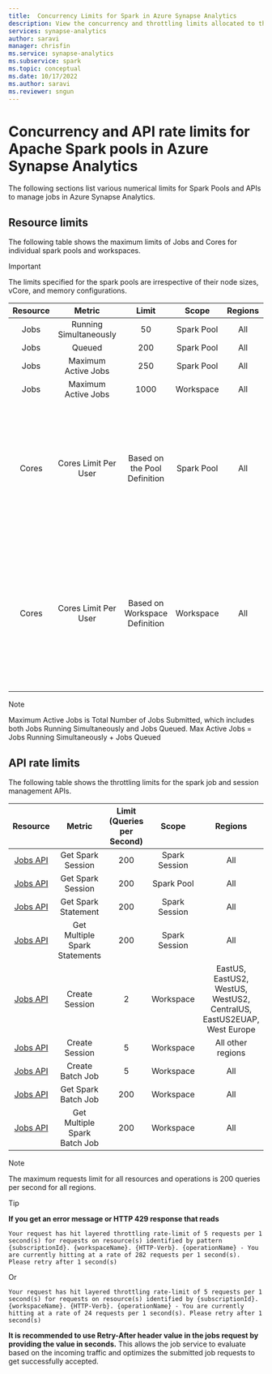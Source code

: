 ```yaml
---
title:  Concurrency Limits for Spark in Azure Synapse Analytics
description: View the concurrency and throttling limits allocated to the various scope levels and API rate limits for Spark pools and jobs in Azure Synapse Analytics.
services: synapse-analytics
author: saravi
manager: chrisfin
ms.service: synapse-analytics
ms.subservice: spark
ms.topic: conceptual
ms.date: 10/17/2022
ms.author: saravi
ms.reviewer: sngun
---
```


# Concurrency and API rate limits for Apache Spark pools in Azure Synapse Analytics

The following sections list various numerical limits for Spark Pools and APIs to manage jobs in Azure Synapse Analytics.

## Resource limits

The following table shows the maximum limits of Jobs and Cores for individual spark pools and workspaces. 

> [!IMPORTANT]
> The limits specified for the spark pools are irrespective of their node sizes, vCore, and memory configurations. 


| Resource   | Metric                    | Limit                          | Scope         | Regions | Notes                          |
|:----------:|:-------------------------:|:------------------------------:|:-------------:|:-------:|:------------------------------:|
| Jobs       | Running Simultaneously    | 50                             |   Spark Pool  | All     |                                |
| Jobs       | Queued                    | 200                            |   Spark Pool  | All     |                                |
| Jobs       | Maximum Active Jobs       | 250                            |   Spark Pool  | All     |                                |
| Jobs       | Maximum Active Jobs       | 1000                           |   Workspace   | All     |                                |
| Cores      | Cores Limit Per User      | Based on the Pool Definition   |   Spark Pool  | All     | If a spark pool is defined as a 50-core pool, in this case each user can use max up to 50 cores within the specific spark pool|
| Cores      | Cores Limit Per User      | Based on Workspace Definition  |   Workspace   | All     | If a workspace has 200 cores allocated. All the users across all the pools within the workspace cannot use beyond 200 cores.  |

> [!NOTE]
> Maximum Active Jobs is Total Number of Jobs Submitted, which includes both Jobs Running Simultaneously and Jobs Queued.
> Max Active Jobs = Jobs Running Simultaneously +  Jobs Queued


## API rate limits

The following table shows the throttling limits for the spark job and session management APIs. 

| Resource   | Metric                        | Limit (Queries per Second) | Scope         | Regions             |
|:----------:|:-----------------------------:|:--------------------------:|:-------------:|:-------------------:|
| [Jobs API](/rest/api/synapse/data-plane/spark-session/get-spark-session?tabs=HTTP)        |  Get Spark Session             |  200                       | Spark Session | All                 |
| [Jobs API](/rest/api/synapse/data-plane/spark-session/get-spark-sessions?tabs=HTTP)        |  Get Spark Session             |  200                       | Spark Pool    | All                 |
| [Jobs API](/rest/api/synapse/data-plane/spark-session/get-spark-statement?tabs=HTTP)        |  Get Spark Statement           |  200                       | Spark Session | All                 |
| [Jobs API](/rest/api/synapse/data-plane/spark-session/get-spark-statements?tabs=HTTP)        |  Get Multiple Spark Statements |  200                       | Spark Session | All                 |
| [Jobs API](/rest/api/synapse/data-plane/spark-session/create-spark-session?tabs=HTTP)        |  Create Session                |  2                         | Workspace     | EastUS, EastUS2, WestUS, WestUS2, CentralUS, EastUS2EUAP, West Europe     |
| [Jobs API](/rest/api/synapse/data-plane/spark-session/create-spark-session?tabs=HTTP)        |  Create Session                |  5                         | Workspace     | All other regions   |
| [Jobs API](/rest/api/synapse/data-plane/spark-batch/create-spark-batch-job?tabs=HTTP)        |  Create Batch Job             |  5                         | Workspace     | All                 |
| [Jobs API](/rest/api/synapse/data-plane/spark-batch/get-spark-batch-job?tabs=HTTP)        |  Get Spark Batch Job             |  200                         | Workspace     | All                 |
| [Jobs API](/rest/api/synapse/data-plane/spark-batch/get-spark-batch-jobs?tabs=HTTP)        |  Get Multiple Spark Batch Job    |  200                         | Workspace     | All                 |

> [!NOTE]
> The maximum requests limit for all resources and operations is 200 queries per second for all regions. 


>[!TIP]
>**If you get an error message or HTTP 429 response that reads**
>```
>Your request has hit layered throttling rate-limit of 5 requests per 1 second(s) for requests on resource(s) identified by pattern {subscriptionId}. {workspaceName}. {HTTP-Verb}. {operationName} - You are currently hitting at a rate of 282 requests per 1 second(s). Please retry after 1 second(s)
>```
> Or 
>```
>Your request has hit layered throttling rate-limit of 5 requests per 1 second(s) for requests on resource(s) identified by {subscriptionId}. {workspaceName}. {HTTP-Verb}. {operationName} - You are currently hitting at a rate of 24 requests per 1 second(s). Please retry after 1 second(s)
>```
>
>**It is recommended to use Retry-After header value in the jobs request by providing the value in seconds.**
>This allows the job service to evaluate  based on the incoming traffic and optimizes the submitted job requests to get successfully accepted.


